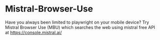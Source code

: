 # Mistral-Browser-Use
Have you always been limited to playwright on your mobile device? Try Mistral Browser Use (MBU) which searches the web using mistral free API at https://console.mistral.ai/
